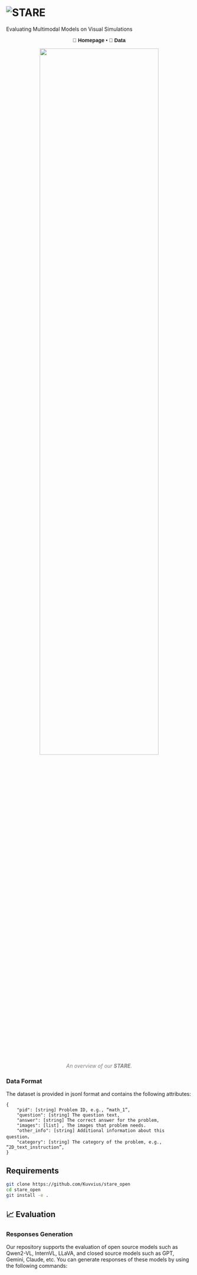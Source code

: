 
# <img src="./images/stare_name.png" alt="STARE" /><br/>
Evaluating Multimodal Models on Visual Simulations


<div align="center" style="font-family: Arial, sans-serif;">
  <p>
    <a href="https://stare-bench.github.io/" style="text-decoration: none; font-weight: bold;">🌻 Homepage</a> •
    <a href="https://huggingface.co/STARE-VisSim/" style="text-decoration: none; font-weight: bold;">🤗 Data</a> 
  </p>
</div>


<p align="center" width="80%">
  <img src="./images/overview.png" width="80%" height="70%">
</p>
<p align="center" style="font-size: 14px; color: gray;">
  <em>An overview of our <b>STARE</b>. </em>
</p>

### Data Format

The dataset is provided in jsonl format and contains the following attributes:

```
{
    "pid": [string] Problem ID, e.g., “math_1”,
    "question": [string] The question text,
    "answer": [string] The correct answer for the problem,
    "images": [list] , The images that problem needs.
    "other_info": [string] Additional information about this question，
    "category": [string] The category of the problem, e.g., “2D_text_instruction”,
}
```

## Requirements
```bash
git clone https://github.com/Kuvvius/stare_open
cd stare_open
git install -e .
```

## 📈 Evaluation

### Responses Generation
Our repository supports the evaluation of open source models such as Qwen2-VL, InternVL, LLaVA, and closed source models such as GPT, Gemini, Claude, etc. 
You can generate responses of these models by using the following commands:
